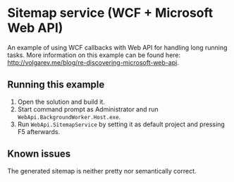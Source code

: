 Sitemap service (WCF + Microsoft Web API)
===============================================

An example of using WCF callbacks with Web API for handling long running tasks. More information on this example can be found here: http://volgarev.me/blog/re-discovering-microsoft-web-api.

## Running this example ##

1. Open the solution and build it. 
2. Start command prompt as Administrator and run ```WebApi.BackgroundWorker.Host.exe```.
3. Run ```WebApi.SitemapService``` by setting it as default project and pressing F5 afterwards.

## Known issues ##

The generated sitemap is neither pretty nor semantically correct.
